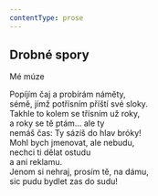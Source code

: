 ```yaml
---
contentType: prose
---
```


## Drobné spory

Mé múze

Popíjím čaj a probírám náměty,  
sémě, jímž potřísním příští své sloky.  
Takhle to kolem se třísním už roky,  
a roky se tě ptám… ale ty  
nemáš čas: Ty sázíš do hlav bróky!  
Mohl bych jmenovat, ale nebudu,  
nechci ti dělat ostudu  
a ani reklamu.  
Jenom si nehraj, prosím tě, na dámu,  
sic pudu bydlet zas do sudu!

